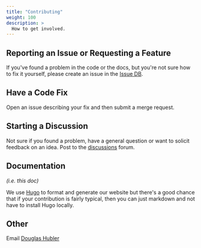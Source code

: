 ```yaml
---
title: "Contributing"
weight: 100
description: >
  How to get involved.
---
```


## Reporting an Issue or Requesting a Feature

If you've found a problem in the code or the docs, but you're not sure how to fix it yourself, please create an issue in the [Issue DB](https://github.com/freeconf/restconf/issues).

## Have a Code Fix

Open an issue describing your fix and then submit a merge request.

## Starting a Discussion

Not sure if you found a problem, have a general question or want to solicit feedback on an idea. Post to the [discussions](https://github.com/orgs/freeconf/discussions) forum.

## Documentation

*(i.e. this doc)*

We use [Hugo](https://gohugo.io/) to format and generate our website but there's a good chance that if your contribution is fairly typical, then you can just markdown and not have to install Hugo locally.

## Other

Email [Douglas Hubler](mailto:douglas@hubler.us)
